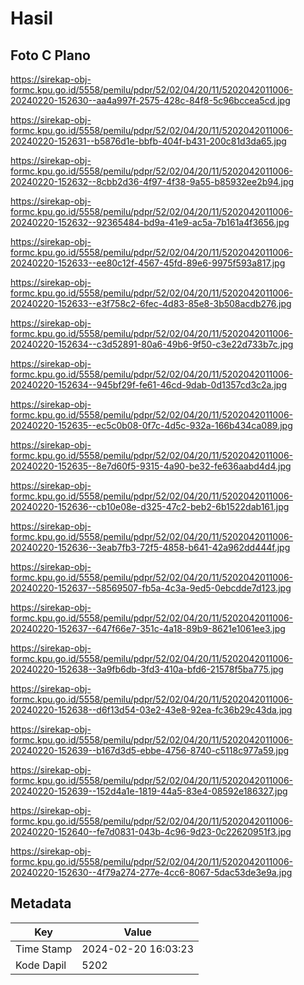 # Hasil

## Foto C Plano

https://sirekap-obj-formc.kpu.go.id/5558/pemilu/pdpr/52/02/04/20/11/5202042011006-20240220-152630--aa4a997f-2575-428c-84f8-5c96bccea5cd.jpg

https://sirekap-obj-formc.kpu.go.id/5558/pemilu/pdpr/52/02/04/20/11/5202042011006-20240220-152631--b5876d1e-bbfb-404f-b431-200c81d3da65.jpg

https://sirekap-obj-formc.kpu.go.id/5558/pemilu/pdpr/52/02/04/20/11/5202042011006-20240220-152632--8cbb2d36-4f97-4f38-9a55-b85932ee2b94.jpg

https://sirekap-obj-formc.kpu.go.id/5558/pemilu/pdpr/52/02/04/20/11/5202042011006-20240220-152632--92365484-bd9a-41e9-ac5a-7b161a4f3656.jpg

https://sirekap-obj-formc.kpu.go.id/5558/pemilu/pdpr/52/02/04/20/11/5202042011006-20240220-152633--ee80c12f-4567-45fd-89e6-9975f593a817.jpg

https://sirekap-obj-formc.kpu.go.id/5558/pemilu/pdpr/52/02/04/20/11/5202042011006-20240220-152633--e3f758c2-6fec-4d83-85e8-3b508acdb276.jpg

https://sirekap-obj-formc.kpu.go.id/5558/pemilu/pdpr/52/02/04/20/11/5202042011006-20240220-152634--c3d52891-80a6-49b6-9f50-c3e22d733b7c.jpg

https://sirekap-obj-formc.kpu.go.id/5558/pemilu/pdpr/52/02/04/20/11/5202042011006-20240220-152634--945bf29f-fe61-46cd-9dab-0d1357cd3c2a.jpg

https://sirekap-obj-formc.kpu.go.id/5558/pemilu/pdpr/52/02/04/20/11/5202042011006-20240220-152635--ec5c0b08-0f7c-4d5c-932a-166b434ca089.jpg

https://sirekap-obj-formc.kpu.go.id/5558/pemilu/pdpr/52/02/04/20/11/5202042011006-20240220-152635--8e7d60f5-9315-4a90-be32-fe636aabd4d4.jpg

https://sirekap-obj-formc.kpu.go.id/5558/pemilu/pdpr/52/02/04/20/11/5202042011006-20240220-152636--cb10e08e-d325-47c2-beb2-6b1522dab161.jpg

https://sirekap-obj-formc.kpu.go.id/5558/pemilu/pdpr/52/02/04/20/11/5202042011006-20240220-152636--3eab7fb3-72f5-4858-b641-42a962dd444f.jpg

https://sirekap-obj-formc.kpu.go.id/5558/pemilu/pdpr/52/02/04/20/11/5202042011006-20240220-152637--58569507-fb5a-4c3a-9ed5-0ebcdde7d123.jpg

https://sirekap-obj-formc.kpu.go.id/5558/pemilu/pdpr/52/02/04/20/11/5202042011006-20240220-152637--647f66e7-351c-4a18-89b9-8621e1061ee3.jpg

https://sirekap-obj-formc.kpu.go.id/5558/pemilu/pdpr/52/02/04/20/11/5202042011006-20240220-152638--3a9fb6db-3fd3-410a-bfd6-21578f5ba775.jpg

https://sirekap-obj-formc.kpu.go.id/5558/pemilu/pdpr/52/02/04/20/11/5202042011006-20240220-152638--d6f13d54-03e2-43e8-92ea-fc36b29c43da.jpg

https://sirekap-obj-formc.kpu.go.id/5558/pemilu/pdpr/52/02/04/20/11/5202042011006-20240220-152639--b167d3d5-ebbe-4756-8740-c5118c977a59.jpg

https://sirekap-obj-formc.kpu.go.id/5558/pemilu/pdpr/52/02/04/20/11/5202042011006-20240220-152639--152d4a1e-1819-44a5-83e4-08592e186327.jpg

https://sirekap-obj-formc.kpu.go.id/5558/pemilu/pdpr/52/02/04/20/11/5202042011006-20240220-152640--fe7d0831-043b-4c96-9d23-0c22620951f3.jpg

https://sirekap-obj-formc.kpu.go.id/5558/pemilu/pdpr/52/02/04/20/11/5202042011006-20240220-152630--4f79a274-277e-4cc6-8067-5dac53de3e9a.jpg


## Metadata

| Key        | Value               |
| ---------- | ------------------- |
| Time Stamp | 2024-02-20 16:03:23 |
| Kode Dapil | 5202                |



